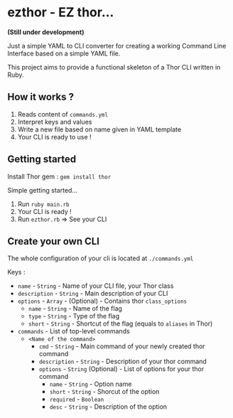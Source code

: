 # ezthor - EZ thor...

__(Still under development)__ 


Just a simple YAML to CLI converter for creating a working Command Line Interface based on a simple YAML file.

This project aims to provide a functional skeleton of a Thor CLI written in Ruby. 

## How it works ? 

1. Reads content of `commands.yml`
2. Interpret keys and values
3. Write a new file based on name given in YAML template
4. Your CLI is ready to use !

## Getting started

Install Thor gem : `gem install thor`

Simple getting started...

1. Run `ruby main.rb`
2. Your CLI is ready !
3. Run `ezthor.rb` => See your CLI

## Create your own CLI

The whole configuration of your cli is located at `./commands.yml`

Keys :

* `name` - `String` - Name of your CLI file, your Thor class 
* `description` - `String` - Main description of your CLI
* `options` - `Array` - (Optional) - Contains thor `class_options`
  * `name` - `String` - Name of the flag
  * `type` - `String` - Type of the flag
  * `short` - `String` - Shortcut of the flag (equals to `aliases` in Thor)
* `commands` - List of top-level commands
  * `<Name of the command>`
    * `cmd` - `String` - Main command of your newly created thor command
    * `description` - `String` - Description of your thor command
    * `options` - `String` (Optional) - List of options for your thor command
      * `name` - `String` - Option name
      * `short` - `String` - Shorcut of the option
      * `required` - `Boolean`
      * `desc` - `String` - Description of the option
